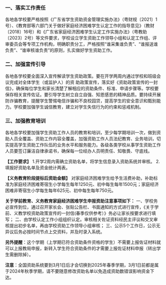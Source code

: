### 一、落实工作责任
各地各学校要严格按照《广东省学生资助资金管理实施办法》（粤财规〔2021〕1号）、《教育部等六部门关于做好家庭经济困难学生认定工作的指导意见》（教财〔2018〕16号）和《广东省家庭经济困难学生认定工作实施办法》（粤教助〔2023〕2号）等文件要求，学校设立学生资助工作领导小组和认定工作组、评审委员会等专项工作机构，明确职责分工，严格按照“谁采集谁负责”、“谁报送谁负责”、“谁审核谁负责”的原则，扎实做好学生资助工作。

### 二、加强宣传引导
各地各学校要全面深入宣传解读学生资助政策。要在开学两周内通过学校和班级会议完成对全体学生（或监护人）的资
助政策宣传，落实好《资助政策宣传的一封信》，确保每位学生和家长清楚了解相应的资助条件、标准、申请步骤等。学校要保存相关宣传佐证。要引导学生树立自立自强、知恩感恩的精神品质。要持续开展防诈骗教育，提醒学生警惕电信诈骗和不良校园贷，提高学生的安全意识和甄别能力。学校要加强学生诚信教育，建立对学生失信行为的约束和惩戒机制。

### 三、加强教育培训
各地各学校要加强学生资助工作人员的教育和培训，至少每学期培训一次，做到资助人员全覆盖、资助工作内容全覆盖，加强资助工作人员法纪教育、业务培训，切实提高学生资助工作队伍的业务水平和服务能力。各级各类学校从事学生资助工作人员要签订廉洁自律承诺书，确保每一位经办人员明责任、知敬畏、守底线。

**【工作要求】**
1.开学2周内需确立资助名单，将学生信息录入资助系统并审核。
2.填报好资助名单及资金统计两表。

**【义务教育阶段提标后资助金额】**
对家庭经济困难学生给予生活费补助，补助标准为家庭经济困难寄宿生小学每生每年1250元、初中每生每年1500元；家庭经济困难非寄宿生小学每生每年625元、初中每生每年750元。

**关于学前教育、义务教育家庭经济困难学生申报资助注意事项如下：**
一、学校务必宣传到位，通过召开家长会、张贴公告栏、书面通知的方式进行宣传，《关于学前、义教学校资助政策宣传的一封信(春季仅供参考）》务必让家长按要求进行填写；
二、由学校认定工作小组组织认定。审核相关佐证资料经民主评议和交叉审核提出初步名单，再由学校资助工作领导小组审核；
三、公示5个工作日，公示无异议后务必按时间节点上交资料，并及时录入系统。
    
**另外提醒**：这个学期（上学期已符合资助条件资格的学生）不需要上报佐证材料就可以上报教局申报，新转入学生符合资助条件的才需要上报佐证材料申报（转出学生需删除掉）。

**注意**：全国资助系统要到3月1日后才会切换到2025年春季学期，3月1日前都是属于2024年秋季学期，请不要随意修改资助名单以免造成资助数错误影响资金下达。
